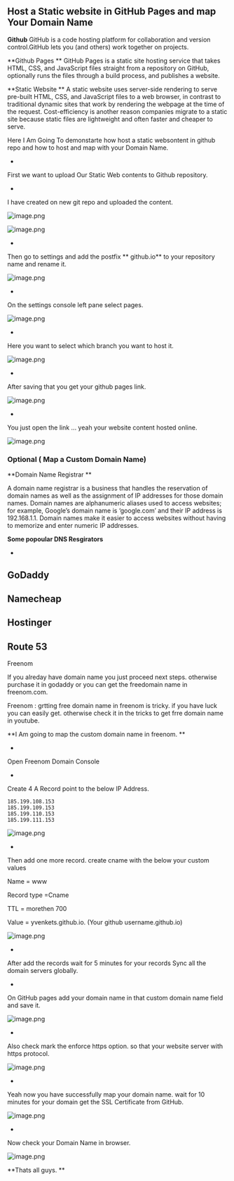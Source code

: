 ## Host a Static website in GitHub Pages and map Your Domain Name

**Github**
GitHub is a code hosting platform for collaboration and version control.GitHub lets you (and others) work together on projects.

**Github Pages
**
GitHub Pages is a static site hosting service that takes HTML, CSS, and JavaScript files straight from a repository on GitHub, optionally runs the files through a build process, and publishes a website.


**Static Website
**
A static website uses server-side rendering to serve pre-built HTML, CSS, and JavaScript files to a web browser, in contrast to traditional dynamic sites that work by rendering the webpage at the time of the request.
Cost-efficiency is another reason companies migrate to a static site because static files are lightweight and often faster and cheaper to serve.


> 
Here I Am Going To demonstarte how host a static websontent in github repo and how to host and map with your Domain Name.


- 
First we want to upload Our Static Web contents to Github repository.


- 
I have created on new git repo and uploaded the content.


![image.png](https://cdn.hashnode.com/res/hashnode/image/upload/v1629278431940/QY2KEd3gq.png)


![image.png](https://cdn.hashnode.com/res/hashnode/image/upload/v1629278464545/1kmnYl7d8.png)



- 
Then go to settings and add the postfix ** github.io** to your repository name and rename it.


![image.png](https://cdn.hashnode.com/res/hashnode/image/upload/v1629278593877/aiOTZWH8r.png)


- 
On the settings console left pane select pages.


![image.png](https://cdn.hashnode.com/res/hashnode/image/upload/v1629278677996/YLAkS7PMx.png)


- 
Here you want to select which branch you want to host it.


![image.png](https://cdn.hashnode.com/res/hashnode/image/upload/v1629278790897/hLEsWQlyX.png)


- 
After saving that you get your github pages link.

![image.png](https://cdn.hashnode.com/res/hashnode/image/upload/v1629278863905/7DWLTup8j.png)


- 
You just open the link ... yeah your website content hosted online.


![image.png](https://cdn.hashnode.com/res/hashnode/image/upload/v1629278940339/Y3lOdOomM.png)

### Optional ( Map a Custom Domain Name)

**Domain Name  Registrar
**

A domain name registrar is a business that handles the reservation of domain names as well as the assignment of IP addresses for those domain names. Domain names are alphanumeric aliases used to access websites; for example, Google’s domain name is ‘google.com’ and their IP address is 192.168.1.1. Domain names make it easier to access websites without having to memorize and enter numeric IP addresses. 


**Some popoular DNS Resgirators**

- 
GoDaddy
- 
Namecheap
- 
Hostinger
- 
Route 53
- 
Freenom


If you alreday have domain name you just proceed next steps.
otherwise purchase it in godaddy or you can get the freedomain name in freenom.com.


> 
Freenom : grtting free domain name in freenom is tricky. if you have luck you can easily get. otherwise check it in the tricks to get frre domain name in youtube.




**I Am going to map the custom domain name in freenom.
**

- 
Open Freenom Domain Console

- 
Create 4  A Record point to the below IP Address.


```
185.199.108.153
185.199.109.153
185.199.110.153
185.199.111.153

``` 


![image.png](https://cdn.hashnode.com/res/hashnode/image/upload/v1629279548885/0nXSQbDxk.png)


- 
Then add one more record. create cname with the below your custom values


> 
Name  = www
>
Record type  =Cname
>
TTL = morethen 700
>
Value =  yvenkets.github.io. (Your github username.github.io)


![image.png](https://cdn.hashnode.com/res/hashnode/image/upload/v1629279979909/Nqacq2Eni.png)


- 
After add the records wait for 5 minutes for your records Sync all the domain servers globally.

- 
On GitHub pages add your domain name in that custom domain name field and save it.


![image.png](https://cdn.hashnode.com/res/hashnode/image/upload/v1629279658232/_FSc7Yr5r.png)


- 
Also check mark the enforce https option. so that your website server with https protocol.

![image.png](https://cdn.hashnode.com/res/hashnode/image/upload/v1629280568510/RC9uAj7C4.png)




- 
Yeah now you have successfully map your domain name. wait for 10 minutes for your domain get the SSL Certificate from GitHub.


![image.png](https://cdn.hashnode.com/res/hashnode/image/upload/v1629280756433/z34Qp0S0I.png)


- 
Now check your Domain Name in browser.

![image.png](https://cdn.hashnode.com/res/hashnode/image/upload/v1629280789465/42UCrO30u.png)

**Thats all guys.
**